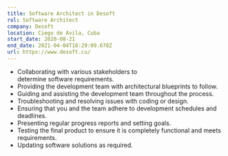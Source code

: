```yaml
---
title: Software Architect in Desoft
rol: Software Architect
company: Desoft
location: Ciego de Avila, Cuba
start_date: 2020-08-21
end_date: 2021-04-04T18:29:09.678Z
url: https://www.desoft.cu/
---
```

* Collaborating with various stakeholders to determine software requirements.
* Providing the development team with architectural blueprints to follow. 
* Guiding and assisting the development team throughout the process. 
* Troubleshooting and resolving issues with coding or design. 
* Ensuring that you and the team adhere to development schedules and deadlines. 
* Presenting regular progress reports and setting goals. 
* Testing the final product to ensure it is completely functional and meets requirements.
* Updating software solutions as required.